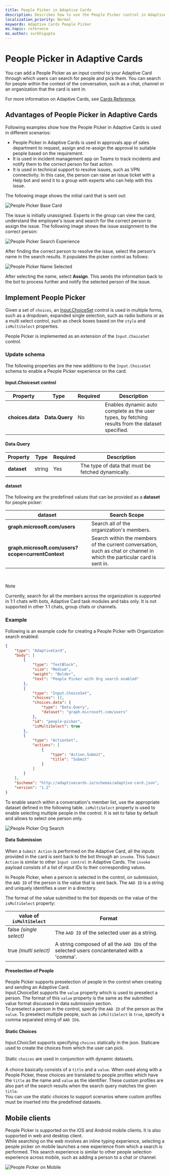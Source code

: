 ```yaml
---
title: People Picker in Adaptive Cards
description: Describes how to use the People Picker control in Adaptive Cards
localization_priority: Normal
keywords: Adaptive Cards People Picker
ms.topic: reference
ms.author: surbhigupta
---
```


# People Picker in Adaptive Cards

You can add a People Picker as an input control to your Adaptive Card through which users can search for people and pick them. You can search for people within the context of the conversation, such as a chat, channel or an organization that the card is sent in. 

For more information on Adaptive Cards, see [Cards Reference](cards-reference.md).

## Advantages of People Picker in Adaptive Cards

Following examples show how the People Picker in Adaptive Cards is used in different scenarios:

* People Picker in Adaptive Cards is used in approvals app of sales department to request, assign and re-assign the approval to suitable people based on the requirement.
* It is used in incident management app on Teams to track incidents and notify them to the correct person for fast action. 
* It is used in technical support to resolve issues, such as VPN connectivity. In this case, the person can raise an issue ticket with a Help bot and send it to a group with experts who can help with this issue.

The following image shows the initial card that is sent out: 
 
![People Picker Base Card](../../assets/images/cards/peoplepicker-base-card.png)  

The issue is initially unassigned. Experts in the group can view the card, understand the employee's issue and search for the correct person to assign the issue. The following image shows the issue assignment to the correct person:

![People Picker Search Experience](../../assets/images/cards/peoplepicker-card-search.png)  

After finding the correct person to resolve the issue, select the person's name in the search results. It populates the picker control as follows:

![People Picker Name Selected](../../assets/images/cards/peoplepicker-name-selected.png) 

After selecting the name, select **Assign**. This sends the information back to the bot to process further and notify the selected person of the issue.  

## Implement People Picker

Given a set of `choices`, an [Input.ChoiceSet](https://adaptivecards.io/explorer/Input.ChoiceSet.html) control is used in multiple forms, such as a dropdown, expanded single selection, such as radio buttons or as a multi select control, such as check boxes based on the `style` and `isMultiSelect` properties.  

People Picker is implemented as an extension of the `Input.ChoiceSet` control.  

### Update schema

The following properties are the new additions to the `Input.ChoiceSet` schema to enable a People Picker experience on the card.  

#### Input.Choiceset control

|Property |Type |Required |Description |
|----|----|----|----|
|**choices.data** |**Data.Query** |No |Enables dynamic auto complete as the user types, by fetching results from the dataset specified. |

#### Data.Query

|Property |Type |Required |Description |
|--|--|--|--|
|**dataset** |string |Yes |The type of data that must be fetched dynamically.|   

#### dataset
The following are the predefined values that can be provided as a **dataset** for people picker:   

|dataset|Search Scope
|--|--|
|**graph.microsoft.com/users** |Search all of the organization's members.|
|**graph.microsoft.com/users?scope=currentContext** |Search within the members of the current conversation, such as chat or channel in which the particular card is sent in.|  

<br> 

> [!NOTE]
> Currently, search for all the members across the organization is supported in 1:1 chats with bots, Adaptive Card task modules and tabs only. It is not supported in other 1:1 chats, group chats or channels.  

### Example
Following is an example code for creating a People Picker with Organization search enabled:

```json 
{
    "type": "AdaptiveCard",
    "body": [
        {
            "type": "TextBlock",
            "size": "Medium",
            "weight": "Bolder",
            "text": "People Picker with Org search enabled"
        },
        {
            "type": "Input.ChoiceSet",
            "choices": [],
            "choices.data": {
                "type": "Data.Query",
                "dataset": "graph.microsoft.com/users"
            },
            "id": "people-picker",
            "isMultiSelect": true
        },
        {
            "type": "ActionSet",
            "actions": [
                {
                    "type": "Action.Submit",
                    "title": "Submit"
                }
            ]
        }
    ],
    "$schema": "http://adaptivecards.io/schemas/adaptive-card.json",
    "version": "1.2"
}
```  

To enable search within a conversation's member list, use the appropriate dataset defined in the following table. `isMultiSelect` property is used to enable selecting multiple people in the control. It is set to false by default and allows to select one person only.

![People Picker Org Search](../../assets/images/cards/peoplepicker-org-search.png)

#### Data Submission
When a `Submit Action` is performed on the Adaptive Card, all the inputs provided in the card is sent back to the bot through an `invoke`. This `Submit Action` is similar to other `Input control` in Adaptive Cards. The `invoke` payload consists of a list of input IDs to their corresponding values.  

In People Picker, when a person is selected in the control, on submission, the `AAD ID` of the person is the value that is sent back. The `AAD ID` is a string and uniquely identifies a user in a directory.

The format of the value submitted to the bot depends on the value of the `isMultiSelect` property:

|value of `isMultiSelect`|Format|
|--|--|
|false _(single select)_|The `AAD ID` of the selected user as a string.|
|true _(multi select)_|A string composed of all the `AAD ID`s of the selected users concantenated with a 'comma'.|  

#### Preselection of People
People Picker supports preselection of people in the control when creating and sending an Adaptive Card.  
Input.ChoiceSet supports the `value` property which is used to preselect a person. The format of this `value` property is the same as the submitted value format discussed in data submission section.  
To preselect a person in the control, specify the `AAD ID` of the person as the `value`. To preselect multiple people, such as `isMultiSelect` is `true`, specify a comma separated string of `AAD ID`s.

#### Static Choices
Input.ChoicSet supports specifying `choices` statically in the json. Staticare used to create the choices from which the user can pick.
<br><br>
Static `choices` are used in conjunction with dynamic datasets. 
<br><br>
A choice basically consists of a `title` and a `value`. When used along with a People Picker, these choices are translated to people profiles which have the `title` as the name and `value` as the identifier. These custom profiles are also part of the search results when the search query matches the given `title`.   
You can use the static choices to support scenarios where custom profiles must be inserted into the predefined datasets.

## Mobile clients

People Picker is supported on the iOS and Android mobile clients. It is also supported in web and desktop client.   
While searching on the web involves an inline typing experience, selecting a people picker on mobile launches a new experience from which a search is performed. This search experience is similar to other people selection experience across mobile, such as adding a person to a chat or channel.

![People Picker on Mobile](../../assets/images/cards/people-picker-mobile-experience.gif)
